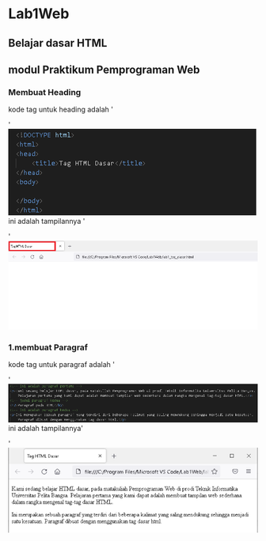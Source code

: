 # Lab1Web
## Belajar dasar HTML
## modul Praktikum Pemprograman Web
### Membuat Heading
kode tag untuk heading adalah '<p>'
  ![gambar](Css.png)
ini adalah tampilannya '<p>'
  ![gambar](Ss.png)
### 1.membuat Paragraf 
kode tag untuk paragraf adalah '<p>'
  ![Gambar](Css1.png)  
ini adalah tampilannya'<p>'
  ![Gambar](Ss1.png)
